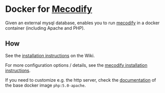 # Docker for [Mecodify](https://github.com/wsaqaf/mecodify)

Given an external mysql database, enables you to run
[mecodify](https://github.com/wsaqaf/mecodify) in a docker container (including
Apache and PHP).

## How

See the [installation
instructions](https://github.com/Uber5/mecodify-docker/wiki/How-to-Install) on
the Wiki.

For more configuration options / details, see the [mecodify installation
instructions](https://github.com/wsaqaf/mecodify/blob/master/install.md).

If you need to customize e.g. the http server, check the
[documentation](https://hub.docker.com/_/php/) of the base docker image
`php:5.0-apache`.
